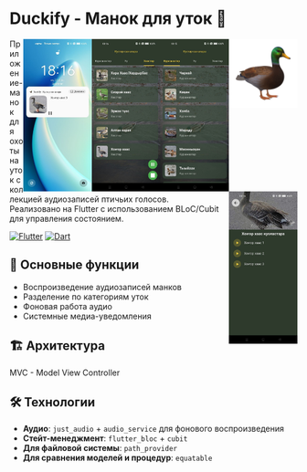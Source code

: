 # Duckify - Манок для уток 🦆

<img src="assets/images/playstore.png" width="120" align="right">
<img src="screenshots/screen_1.jpg" width="120" align="right">
<img src="screenshots/screen_2.jpg" width="120" align="right">
<img src="screenshots/screen_3.jpg" width="120" align="right">
<img src="screenshots/screen_4.jpg" width="120" align="right">



Приложение-манок для охоты на уток с коллекцией аудиозаписей птичьих голосов.  
Реализовано на Flutter с использованием BLoC/Cubit для управления состоянием.

[![Flutter](https://img.shields.io/badge/Flutter-3.13+-blue.svg)](https://flutter.dev)
[![Dart](https://img.shields.io/badge/Dart-3.1+-blue.svg)](https://dart.dev)

## 📱 Основные функции

- Воспроизведение аудиозаписей манков
- Разделение по категориям уток
- Фоновая работа аудио
- Системные медиа-уведомления

## 🏗️ Архитектура
MVC - Model View Controller

## 🛠️ Технологии

- **Аудио**: `just_audio` + `audio_service` для фонового воспроизведения
- **Стейт-менеджмент**: `flutter_bloc` + `cubit`
- **Для файловой системы**: `path_provider`
- **Для сравнения моделей и процедур**: `equatable`
